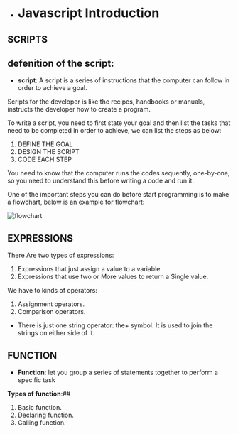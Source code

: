  * # **Javascript Introduction**
 ## SCRIPTS
 ## defenition of the script:
 * **script**: A script is a series of instructions that the computer
can follow in order to achieve a goal.

Scripts for the developer is like the recipes, handbooks or manuals, instructs the developer how to create a program.

To write a script, you need to first
state your goal and then list the
tasks that need to be completed in
order to achieve, we can list the steps as below:

1. DEFINE THE GOAL
1. DESIGN THE SCRIPT
1. CODE EACH STEP

You need to know that the computer runs the codes sequently, one-by-one,  so you need to understand this before writing a code and run it.

One of the important steps you can do before start programming is to make a flowchart, below is an example for flowchart:

![flowchart](https://cdn.programiz.com/sites/tutorial2program/files/flowchart-2.jpg)

## EXPRESSIONS
There Are two types of expressions:

1. Expressions that just assign a value to a variable.
2. Expressions that use two or More values to return a Single value.

We have to kinds of operators:

1. Assignment operators.
2. Comparison operators.

* There is just one string operator: the+ symbol.
It is used to join the strings on either side of it.

## FUNCTION

* **Function**: let you group a series of statements together to perform a
specific task
 
 **Types of function**:##
 1. Basic function.
 2. Declaring function.
 2. Calling function.
 
